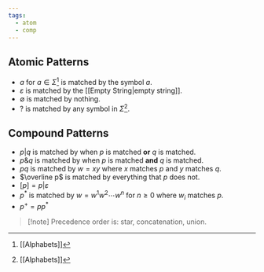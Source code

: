 ```yaml
---
tags:
  - atom
  - comp
---
```

## Atomic Patterns
-  $a$ for $a\in\Sigma$[^1] is matched by the symbol $a$.
- $\varepsilon$ is matched by the [[Empty String|empty string]].
- $\emptyset$ is matched by nothing.
- $?$ is matched by any symbol in $\Sigma$[^1].
## Compound Patterns
- $p|q$ is matched by when $p$ is matched **or** $q$ is matched.
- $p\&q$ is matched by when $p$ is matched **and** $q$ is matched.
- $pq$ is matched by $w = xy$ where $x$ matches $p$ and $y$ matches $q$.
- $\overline p$ is matched by everything that $p$ does not.
- $[p] = p|\varepsilon$
- $p^*$ is matched by $w = w^1w^2\cdots w^n$ for $n\ge 0$ where $w_{i}$ matches $p$.
- $p^+ = pp^*$

> [!note] Precedence order is: star, concatenation, union.

[^1]: [[Alphabets]]
